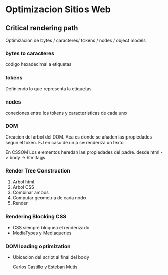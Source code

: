 # Optimizacion Sitios Web

## Critical rendering path
  Optimizacion de bytes / caracteres/ tokens / nodes / object models

### bytes to caracteres
codigo hexadecimal a etiquetas

### tokens

Definiendo lo que representa la etiquetas

### nodes
conexiones entre los tokens y caracteristicas de cada uno

### DOM

Creacion del arbol del DOM. Aca es donde se añaden las propiedades segun el token. EJ en caso de un p se renderiza un texto

En CSSOM Los elementos heredan las propiedades del padre. desde html -> body -> htmltags

### Render Tree Construction
1. Arbol html
2. Arbol CSS
3. Combinar ambos
4. Computar geometria de cada nodo
5. Render


### Rendering Blocking CSS
- CSS siempre bloquea el renderizado
- MediaTypes y Mediaqueries

### DOM loading optimization
- Ubicacion del script al final del body


  Carlos Castillo y Esteban Mutis
